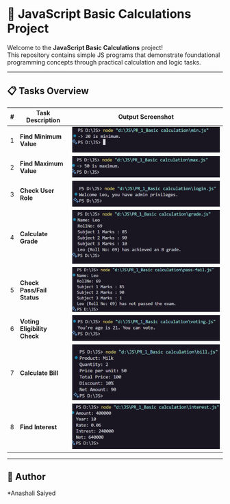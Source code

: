 # 🧮 JavaScript Basic Calculations Project

Welcome to the **JavaScript Basic Calculations** project!  
This repository contains simple JS programs that demonstrate foundational programming concepts through practical calculation and logic tasks.

---

## 📋 Tasks Overview

| #  | Task Description             | Output Screenshot                |
|----|-----------------------------|----------------------------------|
| 1  | **Find Minimum Value**       | ![Minimum](OUTPUT/min.png)       |
| 2  | **Find Maximum Value**       | ![Maximum](OUTPUT/max.png)       |
| 3  | **Check User Role**          | ![Role](OUTPUT/login.png)        |
| 4  | **Calculate Grade**          | ![Grade](OUTPUT/grade.png)       |
| 5  | **Check Pass/Fail Status**   | ![Pass/Fail](OUTPUT/pass-fail.png) |
| 6  | **Voting Eligibility Check** | ![Voting](OUTPUT/voting.png)     |
| 7  | **Calculate Bill**           | ![Bill](OUTPUT/bill.png)         |
| 8  | **Find Interest**            | ![Interest](OUTPUT/interest.png) |


---

## 👤 Author

*Anashali Saiyed